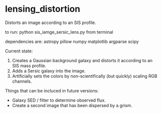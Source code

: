 # lensing_distortion
Distorts an image according to an SIS profile.

to run: python sis_iamge_sersic_lens.py from terminal

dependencies are:
astropy
pillow
numpy
matplotlib
argparse
scipy

Current state:
1. Creates a Gaussian background galaxy and distorts it according to an SIS mass profile.
2. Adds a Sersic galaxy into the image.
3. Artificially sets the colors by non-scientifically (but quickly) scaling RGB channels.

Things that can be incluced in future versions:
- Galaxy SED / filter to determine observed flux.
- Create a second image that has been dispersed by a grism.
